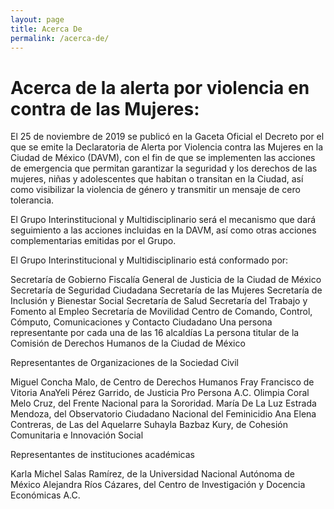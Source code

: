 ```yaml
---
layout: page
title: Acerca De
permalink: /acerca-de/
---
```


# Acerca de la alerta por violencia en contra de las Mujeres:


El 25 de noviembre de 2019 se publicó en la Gaceta Oficial el Decreto por el que se emite la Declaratoria de Alerta por Violencia contra las Mujeres en la Ciudad de México (DAVM), con el fin de que se implementen las acciones de emergencia que permitan garantizar la seguridad y los derechos de las mujeres, niñas y adolescentes que habitan o transitan en la Ciudad, así como visibilizar la violencia de género y transmitir un mensaje de cero tolerancia.

El Grupo Interinstitucional y Multidisciplinario será el mecanismo que dará seguimiento a las acciones incluidas en la DAVM, así como otras acciones complementarias emitidas por el Grupo.

El Grupo Interinstitucional y Multidisciplinario está conformado por:

Secretaría de Gobierno
Fiscalía General de Justicia de la Ciudad de México
Secretaría de Seguridad Ciudadana
Secretaría de las Mujeres
Secretaría de Inclusión y Bienestar Social
Secretaría de Salud
Secretaría del Trabajo y Fomento al Empleo
Secretaría de Movilidad
Centro de Comando, Control, Cómputo, Comunicaciones y Contacto Ciudadano 
Una persona representante por cada una de las 16 alcaldías
La persona titular de la Comisión de Derechos Humanos de la Ciudad de México

Representantes de Organizaciones de la Sociedad Civil

Miguel Concha Malo, de Centro de Derechos Humanos Fray Francisco de Vitoria
AnaYeli Pérez Garrido, de Justicia Pro Persona A.C.
Olimpia Coral Melo Cruz, del Frente Nacional para la Sororidad.
María De La Luz Estrada Mendoza, del Observatorio Ciudadano Nacional del Feminicidio
Ana Elena Contreras, de Las del Aquelarre
Suhayla Bazbaz Kury, de Cohesión Comunitaria e Innovación Social

Representantes de instituciones académicas

Karla Michel Salas Ramírez, de la Universidad Nacional Autónoma de México
Alejandra Ríos Cázares, del Centro de Investigación y Docencia Económicas A.C.
